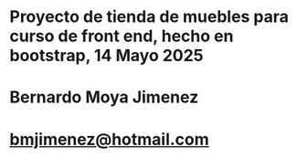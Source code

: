# Proyecto de tienda de muebles para curso de front end, hecho en bootstrap, 14 Mayo 2025 
# Bernardo Moya Jimenez
# bmjimenez@hotmail.com
